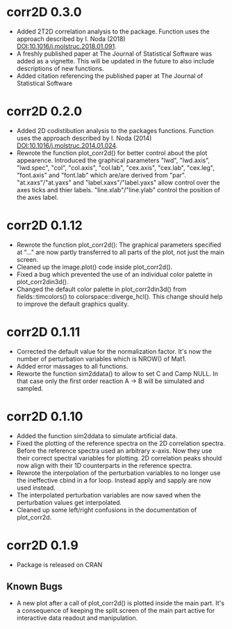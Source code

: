 # corr2D 0.3.0
- Added 2T2D correlation analysis to the package. Function uses the approach
    described by I. Noda (2018) <DOI:10.1016/j.molstruc.2018.01.091>.
- A freshly published paper at The Journal of Statistical Software was added
    as a vignette. This will be updated in the future to also include
    descriptions of new functions.
- Added citation referencing the published paper at The Journal of Statistical
    Software

# corr2D 0.2.0
- Added 2D codistibution analysis to the packages functions. Function uses
    the approach described by I. Noda (2014)
    <DOI:10.1016/j.molstruc.2014.01.024>.
- Rewrote the function plot_corr2d() for better control about the plot
    appearence. Introduced the graphical parameters "lwd", "lwd.axis",
    "lwd.spec", "col", "col.axis", "col.lab", "cex.axis", "cex.lab", "cex.leg",
    "font.axis" and "font.lab" which are/are derived from "par".
    "at.xaxs"/"at.yaxs" and "label.xaxs"/"label.yaxs" allow control over the
    axes ticks and thier labels. "line.xlab"/"line.ylab" control the position
    of the axes label.

# corr2D 0.1.12
- Rewrote the function plot_corr2d(): The graphical parameters specified at
    "..." are now partly transferred to all parts of the plot, not just the
    main screen.
- Cleaned up the image.plot() code inside plot_corr2d().
- Fixed a bug which prevented the use of an individual color palette in
    plot_corr2din3d().
- Changed the default color palette in plot_corr2din3d() from
    fields::timcolors() to colorspace::diverge_hcl(). This change should help
    to improve the default graphics quality.

# corr2D 0.1.11
- Corrected the default value for the normalization factor. It's now the number
    of perturbation variables which is NROW() of Mat1.
- Added error massages to all functions.
- Reworte the function sim2ddata() to allow to set C and Camp NULL. In that
    case only the first order reaction A -> B will be simulated and sampled.

# corr2D 0.1.10
- Added the function sim2ddata to simulate artificial data.
- Fixed the plotting of the reference spectra on the 2D correlation spectra.
    Before the reference spectra used an arbitrary x-axis. Now they use their
    correct spectral variables for plotting. 2D correlation peaks should now
    align with their 1D counterparts in the reference spectra.
- Rewrote the interpolation of the perturbation variables to no longer use the
    ineffective cbind in a for loop. Instead apply and sapply are now used
    instead.
- The interpolated perturbation variables are now saved when the perturbation
    values get interpolated.
- Cleaned up some left/right confusions in the documentation of plot_corr2d.

# corr2D 0.1.9
- Package is released on CRAN

## Known Bugs
- A new plot after a call of plot_corr2d() is plotted inside the main part.
    It's a consequence of keeping the split.screen of the main part active
    for interactive data readout and manipulation.